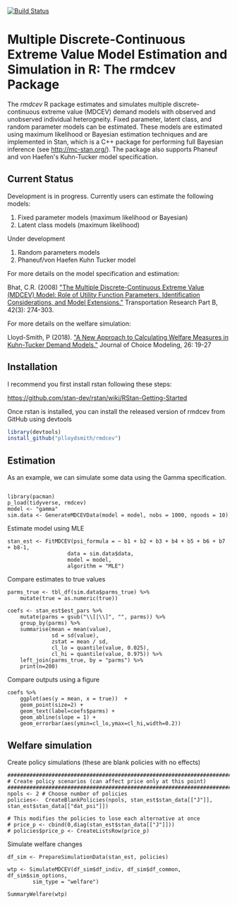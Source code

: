[![Build Status](https://travis-ci.org/plloydsmith/rmdcev.svg?branch=master)](https://travis-ci.org/plloydsmith/rmdcev)

# Multiple Discrete-Continuous Extreme Value Model Estimation and Simulation in R: The rmdcev Package

The _rmdcev_ R package estimates and simulates multiple discrete-continuous extreme value (MDCEV) demand models with observed and unobserved individual heterogneity. Fixed parameter, latent class, and random parameter models can be estimated. These models are estimated using maximum likelihood or Bayesian estimation techniques and are implemented in Stan, which is a C++ package for performing full Bayesian inference (see http://mc-stan.org/). The package also supports Phaneuf and von Haefen's Kuhn-Tucker model specification.

## Current Status

Development is in progress. Currently users can estimate the following models:

1. Fixed parameter models (maximum likelihood or Bayesian)
2. Latent class models (maximum likelihood)

Under development
1. Random parameters models
2. Phaneuf/von Haefen Kuhn Tucker model

For more details on the model specification and estimation:

Bhat, C.R. (2008) ["The Multiple Discrete-Continuous Extreme Value (MDCEV) Model: Role of Utility Function Parameters, Identification Considerations, and Model Extensions."](https://www.sciencedirect.com/science/article/pii/S0191261507000677) Transportation Research Part B, 42(3): 274-303. 

For more details on the welfare simulation:

Lloyd-Smith, P (2018). ["A New Approach to Calculating Welfare Measures in Kuhn-Tucker Demand Models."](https://www.sciencedirect.com/science/article/pii/S1755534517300994) Journal of Choice Modeling, 26: 19-27


## Installation

I recommend you first install rstan following these steps:

https://github.com/stan-dev/rstan/wiki/RStan-Getting-Started

Once rstan is installed, you can install the released version of rmdcev from GitHub using devtools

``` r
library(devtools)
install_github("plloydsmith/rmdcev")
```

## Estimation

As an example, we can simulate some data using the Gamma specification.

```{r} 

library(pacman)
p_load(tidyverse, rmdcev)
model <- "gamma"
sim.data <- GenerateMDCEVData(model = model, nobs = 1000, ngoods = 10)
```

Estimate model using MLE
``` {r}
stan_est <- FitMDCEV(psi_formula = ~ b1 + b2 + b3 + b4 + b5 + b6 + b7 + b8-1,
				   data = sim.data$data,
				   model = model,
				   algorithm = "MLE")
```

Compare estimates to true values
``` {r}
parms_true <- tbl_df(sim.data$parms_true) %>%
	mutate(true = as.numeric(true))

coefs <- stan_est$est_pars %>%
	mutate(parms = gsub("\\[|\\]", "", parms)) %>%
	group_by(parms) %>%
	summarise(mean = mean(value),
			  sd = sd(value),
			  zstat = mean / sd,
			  cl_lo = quantile(value, 0.025),
			  cl_hi = quantile(value, 0.975)) %>%
	left_join(parms_true, by = "parms") %>%
	print(n=200)
```

Compare outputs using a figure
```{r} 
coefs %>%
	ggplot(aes(y = mean, x = true))  +
	geom_point(size=2) +
	geom_text(label=coefs$parms) +
	geom_abline(slope = 1) +
	geom_errorbar(aes(ymin=cl_lo,ymax=cl_hi,width=0.2))
```


## Welfare simulation

Create policy simulations (these are blank policies with no effects)
```{r}
###########################################################################
# Create policy scenarios (can affect price only at this point)
###########################################################################
npols <- 2 # Choose number of policies
policies<-	CreateBlankPolicies(npols, stan_est$stan_data[["J"]], stan_est$stan_data[["dat_psi"]])

# This modifies the policies to lose each alternative at once
# price_p <- cbind(0,diag(stan_est$stan_data[["J"]]))
# policies$price_p <- CreateListsRow(price_p)
```

Simulate welfare changes
```{r}
df_sim <- PrepareSimulationData(stan_est, policies)

wtp <- SimulateMDCEV(df_sim$df_indiv, df_sim$df_common, df_sim$sim_options,
		sim_type = "welfare")

SummaryWelfare(wtp)
```
